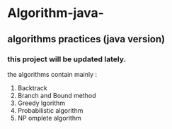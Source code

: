 # Algorithm-java-
##  algorithms practices (java version)
### this project will be updated lately.
the algorithms contain mainly :
1. Backtrack
2. Branch and Bound method
3. Greedy lgorithm
4. Probabilistic algorithm
5. NP omplete algorithm
